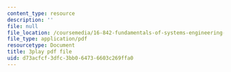 ```yaml
---
content_type: resource
description: ''
file: null
file_location: /coursemedia/16-842-fundamentals-of-systems-engineering-fall-2015/d73acfcf3dfc3bb064736603c269ffa0_4hYgHHC-5z8.pdf
file_type: application/pdf
resourcetype: Document
title: 3play pdf file
uid: d73acfcf-3dfc-3bb0-6473-6603c269ffa0
---
```

